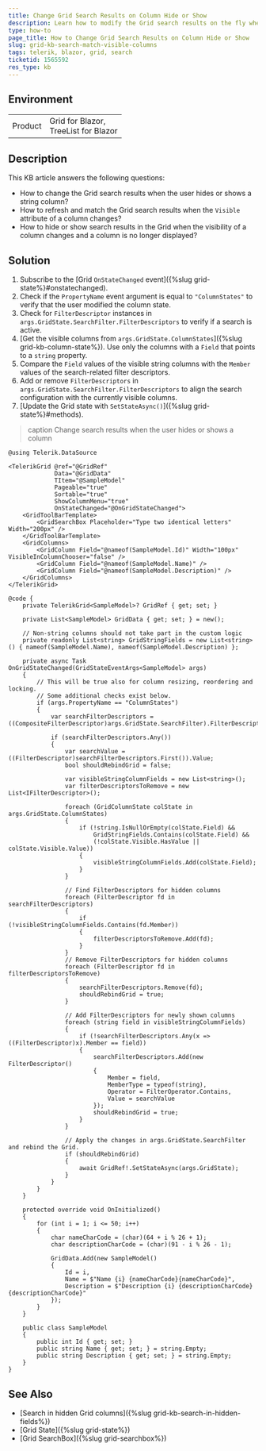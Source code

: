 ```yaml
---
title: Change Grid Search Results on Column Hide or Show
description: Learn how to modify the Grid search results on the fly when the user hides or shows a column.
type: how-to
page_title: How to Change Grid Search Results on Column Hide or Show
slug: grid-kb-search-match-visible-columns
tags: telerik, blazor, grid, search
ticketid: 1565592
res_type: kb
---
```


## Environment

<table>
    <tbody>
        <tr>
            <td>Product</td>
            <td>Grid for Blazor, <br /> TreeList for Blazor</td>
        </tr>
    </tbody>
</table>

## Description

This KB article answers the following questions:

* How to change the Grid search results when the user hides or shows a string column?
* How to refresh and match the Grid search results when the `Visible` attribute of a column changes?
* How to hide or show search results in the Grid when the visibility of a column changes and a column is no longer displayed?

## Solution

1. Subscribe to the [Grid `OnStateChanged` event]({%slug grid-state%}#onstatechanged).
1. Check if the `PropertyName` event argument is equal to `"ColumnStates"` to verify that the user modified the column state.
1. Check for `FilterDescriptor` instances in `args.GridState.SearchFilter.FilterDescriptors` to verify if a search is active.
1. [Get the visible columns from `args.GridState.ColumnStates`]({%slug grid-kb-column-state%}). Use only the columns with a `Field` that points to a `string` property.
1. Compare the `Field` values of the visible string columns with the `Member` values of the search-related filter descriptors.
1. Add or remove `FilterDescriptors` in `args.GridState.SearchFilter.FilterDescriptors` to align the search configuration with the currently visible columns.
1. [Update the Grid state with `SetStateAsync()`]({%slug grid-state%}#methods).

>caption Change search results when the user hides or shows a column

<div class="skip-repl"></div>

````CSHTML
@using Telerik.DataSource

<TelerikGrid @ref="@GridRef"
             Data="@GridData"
             TItem="@SampleModel"
             Pageable="true"
             Sortable="true"
             ShowColumnMenu="true"
             OnStateChanged="@OnGridStateChanged">
    <GridToolBarTemplate>
        <GridSearchBox Placeholder="Type two identical letters" Width="200px" />
    </GridToolBarTemplate>
    <GridColumns>
        <GridColumn Field="@nameof(SampleModel.Id)" Width="100px" VisibleInColumnChooser="false" />
        <GridColumn Field="@nameof(SampleModel.Name)" />
        <GridColumn Field="@nameof(SampleModel.Description)" />
    </GridColumns>
</TelerikGrid>

@code {
    private TelerikGrid<SampleModel>? GridRef { get; set; }

    private List<SampleModel> GridData { get; set; } = new();

    // Non-string columns should not take part in the custom logic
    private readonly List<string> GridStringFields = new List<string>() { nameof(SampleModel.Name), nameof(SampleModel.Description) };

    private async Task OnGridStateChanged(GridStateEventArgs<SampleModel> args)
    {
        // This will be true also for column resizing, reordering and locking.
        // Some additional checks exist below.
        if (args.PropertyName == "ColumnStates")
        {
            var searchFilterDescriptors = ((CompositeFilterDescriptor)args.GridState.SearchFilter).FilterDescriptors;

            if (searchFilterDescriptors.Any())
            {
                var searchValue = ((FilterDescriptor)searchFilterDescriptors.First()).Value;
                bool shouldRebindGrid = false;

                var visibleStringColumnFields = new List<string>();
                var filterDescriptorsToRemove = new List<IFilterDescriptor>();

                foreach (GridColumnState colState in args.GridState.ColumnStates)
                {
                    if (!string.IsNullOrEmpty(colState.Field) &&
                        GridStringFields.Contains(colState.Field) &&
                        (!colState.Visible.HasValue || colState.Visible.Value))
                    {
                        visibleStringColumnFields.Add(colState.Field);
                    }
                }

                // Find FilterDescriptors for hidden columns
                foreach (FilterDescriptor fd in searchFilterDescriptors)
                {
                    if (!visibleStringColumnFields.Contains(fd.Member))
                    {
                        filterDescriptorsToRemove.Add(fd);
                    }
                }
                // Remove FilterDescriptors for hidden columns
                foreach (FilterDescriptor fd in filterDescriptorsToRemove)
                {
                    searchFilterDescriptors.Remove(fd);
                    shouldRebindGrid = true;
                }

                // Add FilterDescriptors for newly shown columns
                foreach (string field in visibleStringColumnFields)
                {
                    if (!searchFilterDescriptors.Any(x => ((FilterDescriptor)x).Member == field))
                    {
                        searchFilterDescriptors.Add(new FilterDescriptor()
                        {
                            Member = field,
                            MemberType = typeof(string),
                            Operator = FilterOperator.Contains,
                            Value = searchValue
                        });
                        shouldRebindGrid = true;
                    }
                }

                // Apply the changes in args.GridState.SearchFilter and rebind the Grid.
                if (shouldRebindGrid)
                {
                    await GridRef!.SetStateAsync(args.GridState);
                }
            }
        }
    }

    protected override void OnInitialized()
    {
        for (int i = 1; i <= 50; i++)
        {
            char nameCharCode = (char)(64 + i % 26 + 1);
            char descriptionCharCode = (char)(91 - i % 26 - 1);

            GridData.Add(new SampleModel()
            {
                Id = i,
                Name = $"Name {i} {nameCharCode}{nameCharCode}",
                Description = $"Description {i} {descriptionCharCode}{descriptionCharCode}"
            });
        }
    }

    public class SampleModel
    {
        public int Id { get; set; }
        public string Name { get; set; } = string.Empty;
        public string Description { get; set; } = string.Empty;
    }
}
````

## See Also

* [Search in hidden Grid columns]({%slug grid-kb-search-in-hidden-fields%})
* [Grid State]({%slug grid-state%})
* [Grid SearchBox]({%slug grid-searchbox%})
